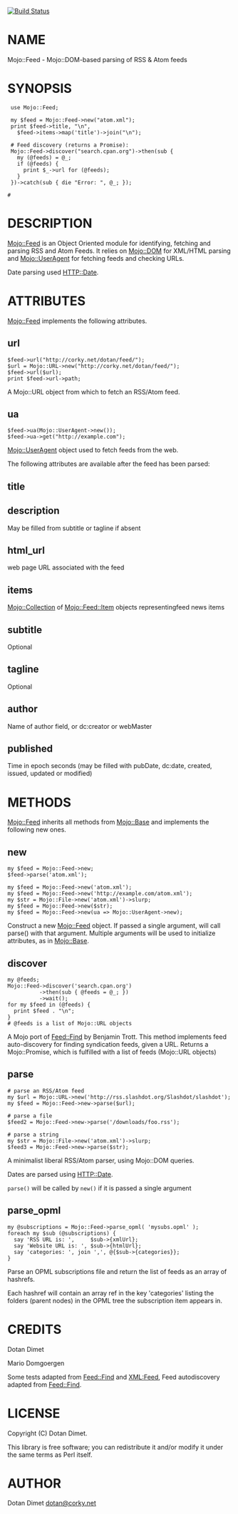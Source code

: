 [![Build Status](https://travis-ci.org/dotandimet/Mojo-Feed.svg?branch=master)](https://travis-ci.org/dotandimet/Mojo-Feed)
# NAME

Mojo::Feed - Mojo::DOM-based parsing of RSS & Atom feeds

# SYNOPSIS

     use Mojo::Feed;

     my $feed = Mojo::Feed->new("atom.xml");
     print $feed->title, "\n",
       $feed->items->map('title')->join("\n");

     # Feed discovery (returns a Promise):
     Mojo::Feed->discover("search.cpan.org")->then(sub {
       my (@feeds) = @_;
       if (@feeds) {
         print $_->url for (@feeds);
       }
     })->catch(sub { die "Error: ", @_; });

    # 

# DESCRIPTION

[Mojo::Feed](https://metacpan.org/pod/Mojo::Feed) is an Object Oriented module for identifying,
fetching and parsing RSS and Atom Feeds.  It relies on
[Mojo::DOM](https://metacpan.org/pod/Mojo::DOM) for XML/HTML parsing and [Mojo::UserAgent](https://metacpan.org/pod/Mojo::UserAgent)
for fetching feeds and checking URLs.

Date parsing used [HTTP::Date](https://metacpan.org/pod/HTTP::Date).

# ATTRIBUTES

[Mojo::Feed](https://metacpan.org/pod/Mojo::Feed) implements the following attributes.

## url

    $feed->url("http://corky.net/dotan/feed/");
    $url = Mojo::URL->new("http://corky.net/dotan/feed/");
    $feed->url($url);
    print $feed->url->path;

A Mojo::URL object from which to fetch an RSS/Atom feed.

## ua

    $feed->ua(Mojo::UserAgent->new());
    $feed->ua->get("http://example.com");

[Mojo::UserAgent](https://metacpan.org/pod/Mojo::UserAgent) object used to fetch feeds from the web.

The following attributes are available after the feed has been parsed:

## title

## description 

May be filled from subtitle or tagline if absent

## html\_url

web page URL associated with the feed

## items

[Mojo::Collection](https://metacpan.org/pod/Mojo::Collection) of [Mojo::Feed::Item](https://metacpan.org/pod/Mojo::Feed::Item) objects representingfeed news items

## subtitle

Optional

## tagline

Optional

## author

Name of author field, or dc:creator or webMaster

## published

Time in epoch seconds (may be filled with pubDate, dc:date, created, issued, updated or modified)

# METHODS

[Mojo::Feed](https://metacpan.org/pod/Mojo::Feed) inherits all methods from
[Mojo::Base](https://metacpan.org/pod/Mojo::Base) and implements the following new ones.

## new

    my $feed = Mojo::Feed->new;
    $feed->parse('atom.xml');

    my $feed = Mojo::Feed->new('atom.xml');
    my $feed = Mojo::Feed->new('http://example.com/atom.xml');
    my $str = Mojo::File->new('atom.xml')->slurp;
    my $feed = Mojo::Feed->new($str);
    my $feed = Mojo::Feed->new(ua => Mojo::UserAgent->new);

Construct a new [Mojo::Feed](https://metacpan.org/pod/Mojo::Feed) object. If passed a single argument, will call parse() with that argument. Multiple arguments will be used to initialize attributes, as in [Mojo::Base](https://metacpan.org/pod/Mojo::Base).

## discover

    my @feeds;
    Mojo::Feed->discover('search.cpan.org')
              ->then(sub { @feeds = @_; })
              ->wait();
    for my $feed in (@feeds) {
      print $feed . "\n";
    }
    # @feeds is a list of Mojo::URL objects

A Mojo port of [Feed::Find](https://metacpan.org/pod/Feed::Find) by Benjamin Trott. This method implements feed auto-discovery for finding syndication feeds, given a URL.
Returns a Mojo::Promise, which is fulfilled with a list of feeds (Mojo::URL objects)

## parse

    # parse an RSS/Atom feed
    my $url = Mojo::URL->new('http://rss.slashdot.org/Slashdot/slashdot');
    my $feed = Mojo::Feed->new->parse($url);

    # parse a file
    $feed2 = Mojo::Feed->new->parse('/downloads/foo.rss');

    # parse a string
    my $str = Mojo::File->new('atom.xml')->slurp;
    $feed3 = Mojo::Feed->new->parse($str);

A minimalist liberal RSS/Atom parser, using Mojo::DOM queries.

Dates are parsed using [HTTP::Date](https://metacpan.org/pod/HTTP::Date).

`parse()` will be called by `new()` if it is passed a single argument

## parse\_opml

    my @subscriptions = Mojo::Feed->parse_opml( 'mysubs.opml' );
    foreach my $sub (@subscriptions) {
      say 'RSS URL is: ',     $sub->{xmlUrl};
      say 'Website URL is: ', $sub->{htmlUrl};
      say 'categories: ', join ',', @{$sub->{categories}};
    }

Parse an OPML subscriptions file and return the list of feeds as an array of hashrefs.

Each hashref will contain an array ref in the key 'categories' listing the folders (parent nodes) in the OPML tree the subscription item appears in.

# CREDITS

Dotan Dimet

Mario Domgoergen

Some tests adapted from [Feed::Find](https://metacpan.org/pod/Feed::Find) and [XML:Feed](XML:Feed), Feed autodiscovery adapted from [Feed::Find](https://metacpan.org/pod/Feed::Find).

# LICENSE

Copyright (C) Dotan Dimet.

This library is free software; you can redistribute it and/or modify
it under the same terms as Perl itself.

# AUTHOR

Dotan Dimet <dotan@corky.net>
